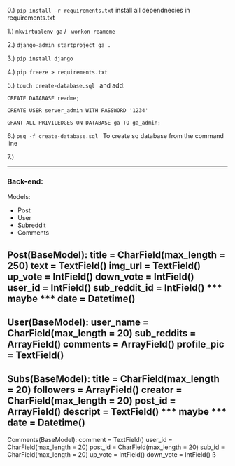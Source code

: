 0.) `pip install -r requirements.txt` install all dependnecies in requirements.txt

1.) `mkvirtualenv ga` / ` workon reameme`

2.) `django-admin startproject ga .`

3.) `pip install django`

4.) `pip freeze > requirements.txt`

5.)  `touch create-database.sql ` and add:

    CREATE DATABASE readme;

    CREATE USER server_admin WITH PASSWORD '1234'

    GRANT ALL PRIVILEDGES ON DATABASE ga TO ga_admin;



6.) `psq -f create-database.sql ` To create sq database from the command line 

7.) 

--- 

### Back-end:
Models:
- Post 
- User 
- Subreddit
- Comments

Post(BaseModel):
    title = CharField(max_length = 250)
    text = TextField()
    img_url = TextField()
    up_vote = IntField()
    down_vote = IntField()
    user_id = IntField()
    sub_reddit_id = IntField()
    *** maybe *** date = Datetime()
--- 
User(BaseModel):
    user_name = CharField(max_length = 20)
    sub_reddits = ArrayField()
    comments = ArrayField()
    profile_pic = TextField()
---
Subs(BaseModel):
    title = CharField(max_length = 20)
    followers = ArrayField()
    creator = CharField(max_length = 20)
    post_id = ArrayField()
    descript = TextField()
    *** maybe *** date = Datetime()
--- 

Comments(BaseModel):
    comment =  TextField()
    user_id = CharField(max_length = 20)
    post_id = CharField(max_length = 20)
    sub_id = CharField(max_length = 20)
    up_vote = IntField()
    down_vote = IntField()
    ß